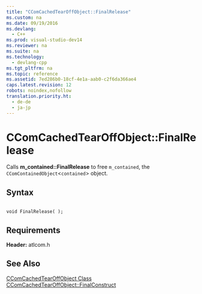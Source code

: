 ```yaml
---
title: "CComCachedTearOffObject::FinalRelease"
ms.custom: na
ms.date: 09/19/2016
ms.devlang: 
  - C++
ms.prod: visual-studio-dev14
ms.reviewer: na
ms.suite: na
ms.technology: 
  - devlang-cpp
ms.tgt_pltfrm: na
ms.topic: reference
ms.assetid: 7ed286b0-18cf-4e1a-aab0-c2f6da366ae4
caps.latest.revision: 12
robots: noindex,nofollow
translation.priority.ht: 
  - de-de
  - ja-jp
---
```

# CComCachedTearOffObject::FinalRelease
Calls **m_contained::FinalRelease** to free `m_contained`, the `CComContainedObject`<`contained`> object.  
  
## Syntax  
  
```  
  
void FinalRelease( );  
```  
  
## Requirements  
 **Header:** atlcom.h  
  
## See Also  
 [CComCachedTearOffObject Class](../vs140/CComCachedTearOffObject-Class.md)   
 [CComCachedTearOffObject::FinalConstruct](../vs140/CComCachedTearOffObject--FinalConstruct.md)